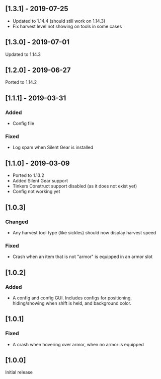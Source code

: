 ## [1.3.1] - 2019-07-25
- Updated to 1.14.4 (should still work on 1.14.3)
- Fix harvest level not showing on tools in some cases

## [1.3.0] - 2019-07-01
Updated to 1.14.3

## [1.2.0] - 2019-06-27
Ported to 1.14.2

## [1.1.1] - 2019-03-31
### Added
- Config file
### Fixed
- Log spam when Silent Gear is installed

## [1.1.0] - 2019-03-09
- Ported to 1.13.2
- Added Silent Gear support
- Tinkers Construct support disabled (as it does not exist yet)
- Config not working yet

## [1.0.3]
### Changed
- Any harvest tool type (like sickles) should now display harvest speed
### Fixed
- Crash when an item that is not "armor" is equipped in an armor slot

## [1.0.2]
### Added
- A config and config GUI. Includes configs for positioning, hiding/showing when shift is held, and background color.

## [1.0.1]
### Fixed
- A crash when hovering over armor, when no armor is equipped

## [1.0.0]
Initial release
